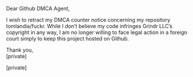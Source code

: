 Dear Github DMCA Agent,

I wish to retract my DMCA counter notice concerning my repository tomlandia/fuckr. While I don’t believe my code infringes Grindr LLC’s copyright in any way, I am no longer willing to face legal action in a foreign court simply to keep this project hosted on Github.

Thank you,  
[private]

[private]
